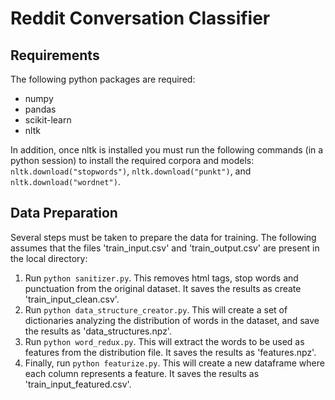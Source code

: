 # Reddit Conversation Classifier

## Requirements

The following python packages are required:
* numpy
* pandas
* scikit-learn
* nltk

In addition, once nltk is installed you must run the following commands (in a python session) to install the required corpora and models: `nltk.download("stopwords")`, `nltk.download("punkt")`, and `nltk.download("wordnet")`.


## Data Preparation

Several steps must be taken to prepare the data for training. The following assumes that the files 'train_input.csv' and 'train_output.csv' are present in the local directory:

1. Run `python sanitizer.py`. This removes html tags, stop words and punctuation from the original dataset. It saves the results as create 'train_input_clean.csv'.
2. Run `python data_structure_creator.py`. This will create a set of dictionaries analyzing the distribution of words in the dataset, and save the results as 'data_structures.npz'.
3. Run `python word_redux.py`. This will extract the words to be used as features from the distribution file. It saves the results as 'features.npz'.
4. Finally, run `python featurize.py`. This will create a new dataframe where each column represents a feature. It saves the results as 'train_input_featured.csv'.
